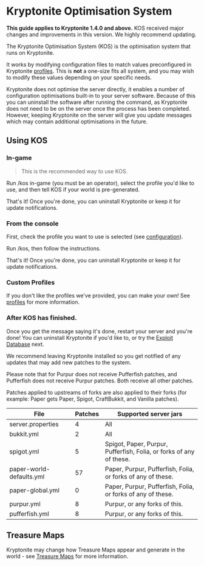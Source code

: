 # Kryptonite Optimisation System

<warning>
    <b>This guide applies to Kryptonite 1.4.0 and above.</b> KOS received major changes and improvements in this version. We highly recommend updating.
</warning>

The Kryptonite Optimisation System (KOS) is the optimisation system that runs on Kryptonite.

It works by modifying configuration files to match values preconfigured in Kryptonite [profiles](KR-Profiles.md). This is **not** a one-size fits all system, and you may wish to modify these values depending on your specific needs.

Kryptonite does not optimise the server directly, it enables a number of configuration optimisations built-in to your server software. Because of this you can uninstall the software after running the command, as Kryptonite does not need to be on the server once the process has been completed. However, keeping Kryptonite on the server will give you update messages which may contain additional optimisations in the future.

## Using KOS
### In-game
> This is the recommended way to use KOS.

Run /kos in-game (you must be an operator), select the profile you'd like to use, and then tell KOS if your world is pre-generated.

That's it! Once you're done, you can uninstall Kryptonite or keep it for update notifications.

### From the console
First, check the profile you want to use is selected (see [configuration](KR-Configuration.md)).

Run /kos, then follow the instructions.

That's it! Once you're done, you can uninstall Kryptonite or keep it for update notifications.

### Custom Profiles
If you don't like the profiles we've provided, you can make your own! See [profiles](KR-Profiles.md) for more information.

### After KOS has finished.
Once you get the message saying it's done, restart your server and you're done! You can uninstall Kryptonite if you'd like to, or try the [Exploit Database](KR-Exploit-Database.md) next.

We recommend leaving Kryptonite installed so you get notified of any updates that may add new patches to the system.

Please note that for Purpur does not receive Pufferfish patches, and Pufferfish does not receive Purpur patches. Both receive all other patches.

Patches applied to upstreams of forks are also applied to their forks (for example: Paper gets Paper, Spigot, CraftBukkit, and Vanilla patches).

| File                     | Patches | Supported server jars                                               |
|--------------------------|---------|---------------------------------------------------------------------|
| server.properties        | 4       | All                                                                 |
| bukkit.yml               | 2       | All                                                                 |
| spigot.yml               | 5       | Spigot, Paper, Purpur, Pufferfish, Folia, or forks of any of these. |
| paper-world-defaults.yml | 57      | Paper, Purpur, Pufferfish, Folia, or forks of any of these.         |
| paper-global.yml         | 0       | Paper, Purpur, Pufferfish, Folia, or forks of any of these.         |
| purpur.yml               | 8       | Purpur, or any forks of this.                                       |
| pufferfish.yml           | 8       | Purpur, or any forks of this.                                       |

## Treasure Maps
Kryptonite may change how Treasure Maps appear and generate in the world - see [Treasure Maps](KR-Treasure-Maps.md) for more information.